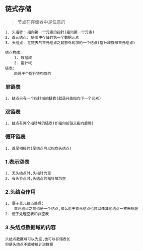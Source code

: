 ## 链式存储

> 节点在存储器中是任意的

	1. 头指针: 指向第一个元素的指针(指向第一个元素)
	2. 首元结点: 链表中存储的第一个数据元素
	3. 头结点: 在链表的首元结点之前额外附加的一个结点(指针域存储首元结点)

	结点构成:
		1. 数据域
		2. 指针域
	链表:
		由若干个指针链构成的

### 单链表

	1. 结点只有一个指针域的链表(就是只能指向下一个元素)

### 双链表

	1. 结点有两个指针域的链表(即指向前驱又指向后继)

### 循环链表

	1. 首尾相接的(尾结点可以指向头结点)

### 1.表示空表

    1. 无头结点时,头指针为空
    2. 有头节点时,头结点的指针域为空

### 2.头结点作用

	1. 便于首元结点处理:
		首元结点之前也是一个结点,那么对于首元结点也可以像其他结点一样来处理
	2. 便于处理空表和非空表

### 3.头结点数据域的内容

	头结点数据域可以为空,也可以存储表长
	但是头结点不能被统计进数据